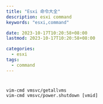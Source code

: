 ```yaml
---
title: "Esxi 命令大全"
description: esxi command
keywords: "esxi,command"

date: 2023-10-17T10:20:58+08:00
lastmod: 2023-10-17T10:20:58+08:00

categories:
  - esxi
tags: 
  - command
---
```


# 
```shell
vim-cmd vmsvc/getallvms
vim-cmd vmsvc/power.shutdown [vmid]
```